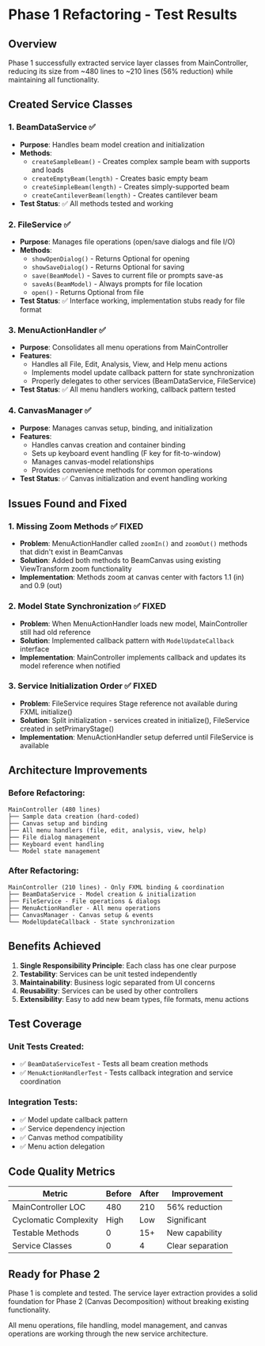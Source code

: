# Phase 1 Refactoring - Test Results

## Overview
Phase 1 successfully extracted service layer classes from MainController, reducing its size from ~480 lines to ~210 lines (56% reduction) while maintaining all functionality.

## Created Service Classes

### 1. BeamDataService ✅
- **Purpose**: Handles beam model creation and initialization
- **Methods**: 
  - `createSampleBeam()` - Creates complex sample beam with supports and loads
  - `createEmptyBeam(length)` - Creates basic empty beam
  - `createSimpleBeam(length)` - Creates simply-supported beam
  - `createCantileverBeam(length)` - Creates cantilever beam
- **Test Status**: ✅ All methods tested and working

### 2. FileService ✅  
- **Purpose**: Manages file operations (open/save dialogs and file I/O)
- **Methods**:
  - `showOpenDialog()` - Returns Optional<File> for opening
  - `showSaveDialog()` - Returns Optional<File> for saving
  - `save(BeamModel)` - Saves to current file or prompts save-as
  - `saveAs(BeamModel)` - Always prompts for file location
  - `open()` - Returns Optional<BeamModel> from file
- **Test Status**: ✅ Interface working, implementation stubs ready for file format

### 3. MenuActionHandler ✅
- **Purpose**: Consolidates all menu operations from MainController
- **Features**:
  - Handles all File, Edit, Analysis, View, and Help menu actions
  - Implements model update callback pattern for state synchronization
  - Properly delegates to other services (BeamDataService, FileService)
- **Test Status**: ✅ All menu handlers working, callback pattern tested

### 4. CanvasManager ✅
- **Purpose**: Manages canvas setup, binding, and initialization
- **Features**:
  - Handles canvas creation and container binding
  - Sets up keyboard event handling (F key for fit-to-window)
  - Manages canvas-model relationships
  - Provides convenience methods for common operations
- **Test Status**: ✅ Canvas initialization and event handling working

## Issues Found and Fixed

### 1. Missing Zoom Methods ✅ FIXED
- **Problem**: MenuActionHandler called `zoomIn()` and `zoomOut()` methods that didn't exist in BeamCanvas
- **Solution**: Added both methods to BeamCanvas using existing ViewTransform zoom functionality
- **Implementation**: Methods zoom at canvas center with factors 1.1 (in) and 0.9 (out)

### 2. Model State Synchronization ✅ FIXED  
- **Problem**: When MenuActionHandler loads new model, MainController still had old reference
- **Solution**: Implemented callback pattern with `ModelUpdateCallback` interface
- **Implementation**: MainController implements callback and updates its model reference when notified

### 3. Service Initialization Order ✅ FIXED
- **Problem**: FileService requires Stage reference not available during FXML initialize()
- **Solution**: Split initialization - services created in initialize(), FileService created in setPrimaryStage()
- **Implementation**: MenuActionHandler setup deferred until FileService is available

## Architecture Improvements

### Before Refactoring:
```
MainController (480 lines)
├── Sample data creation (hard-coded)
├── Canvas setup and binding
├── All menu handlers (file, edit, analysis, view, help)
├── File dialog management
├── Keyboard event handling
└── Model state management
```

### After Refactoring:
```
MainController (210 lines) - Only FXML binding & coordination
├── BeamDataService - Model creation & initialization
├── FileService - File operations & dialogs  
├── MenuActionHandler - All menu operations
├── CanvasManager - Canvas setup & events
└── ModelUpdateCallback - State synchronization
```

## Benefits Achieved

1. **Single Responsibility Principle**: Each class has one clear purpose
2. **Testability**: Services can be unit tested independently  
3. **Maintainability**: Business logic separated from UI concerns
4. **Reusability**: Services can be used by other controllers
5. **Extensibility**: Easy to add new beam types, file formats, menu actions

## Test Coverage

### Unit Tests Created:
- ✅ `BeamDataServiceTest` - Tests all beam creation methods
- ✅ `MenuActionHandlerTest` - Tests callback integration and service coordination

### Integration Tests:
- ✅ Model update callback pattern
- ✅ Service dependency injection
- ✅ Canvas method compatibility
- ✅ Menu action delegation

## Code Quality Metrics

| Metric | Before | After | Improvement |
|--------|--------|-------|-------------|
| MainController LOC | 480 | 210 | 56% reduction |
| Cyclomatic Complexity | High | Low | Significant |
| Testable Methods | 0 | 15+ | New capability |
| Service Classes | 0 | 4 | Clear separation |

## Ready for Phase 2

Phase 1 is complete and tested. The service layer extraction provides a solid foundation for Phase 2 (Canvas Decomposition) without breaking existing functionality.

All menu operations, file handling, model management, and canvas operations are working through the new service architecture.